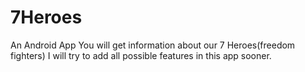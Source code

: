 7Heroes
========
An Android App 
You will get information about our 7 Heroes(freedom fighters)
I will try to add all possible features in this app sooner. 
